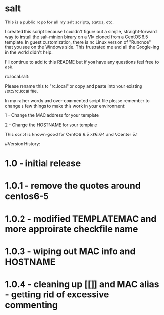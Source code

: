 salt
====

This is a public repo for all my salt scripts, states, etc.

I created this script because I couldn't figure out a simple, straight-forward way to install the salt-minion binary on a VM cloned from a CentOS 6.5 template. In guest customization, there is no Linux version of "Runonce" that you see on the Windows side. This frustrated me and all the Google-ing in the world didn't help.

I'll continue to add to this README but if you have any questions feel free to ask. 

rc.local.salt:

Please rename this to "rc.local" or copy and paste into your existing /etc/rc.local file.

In my rather wordy and over-commented script file please remember to change a few things to make this work in your environment:

1 - Change the MAC address for your template

2 - Change the HOSTNAME for your template

This script is known-good for CentOS 6.5 x86_64 and VCenter 5.1

#Version History:
# 1.0 - initial release
# 1.0.1 - remove the quotes around centos6-5
# 1.0.2 - modified TEMPLATEMAC and more approirate checkfile name 
# 1.0.3 - wiping out MAC info and HOSTNAME
# 1.0.4 - cleaning up [[]] and MAC alias - getting rid of excessive commenting

